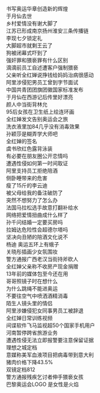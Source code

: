 书写奥运华章创造新的辉煌  
于月仙去世  
乡村爱情没有谢大脚了  
江苏已形成南京扬州淮安三条传播链  
李现七夕锁定礼  
大脚超市就剩王云了  
狗被闭幕式吓到了  
强奸罪和猥亵罪有什么区别  
滴滴前员工自述遭客户强制猥亵  
父亲听全红婵说挣钱给妈妈治病很感动  
阿里涉侵犯男员工曾到字节面试  
中国共青团团旗团徽国家标准发布  
于月仙在西游记后传里好漂亮  
颜人中当街背林允  
95后女孩在卫生纸上绘连环画  
全红婵发文告别奥运会之旅  
洗衣液里加84几乎没有消毒效果  
孙颖莎是糊弄学大师吧  
全红婵的签名  
虞书欣红色露背泳装  
有必要在朋友圈公开恋情吗  
遭遇性侵如何第一时间取证  
阿里支持员工拒绝陪酒  
侧卧睡带来的危害  
瘦了15斤的李云迪  
被父母给我的备注破防了  
突然不想努力了怎么办  
法国马拉松选手故意打翻补给水  
网络把爱情扭曲成什么样了  
孙千问结婚一定要买房吗  
拉姆达危险性会超德尔塔吗  
坚决向丑陋的陪酒文化说不  
杨迪 奥运五环上有蛾子  
关晓彤插画少女氛围妆  
警方通报广西老汉当街持斧砍人  
全红婵父亲称不收房产现金捐赠  
13年前的媒体包至今还在用  
哥哥照镜子时在想什么  
为什么跳绳不能进奥运  
不要往空气中喷洒酒精消毒  
陌生人镜头里的情侣  
阿里涉嫌侵犯女同事男员工被辞退  
全红婵日常训练视频  
间谍软件飞马监视超50个国家手机用户  
河南暂停跨省旅游业务  
遭遇性侵无法立即报警要注意保留证据  
理想之城定档  
意媒称美军血液项目把病毒带到意大利  
猪肉价格下降43.5%  
双镜定档812  
警方通报残疾乞讨者伸手猥亵女孩  
巴黎奥运会LOGO 是女性是火焰  

